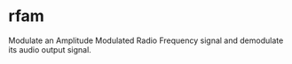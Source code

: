 rfam
====

Modulate an Amplitude Modulated Radio Frequency signal and demodulate its audio output signal.
